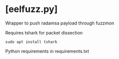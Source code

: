 # [eelfuzz.py]

Wrapper to push radamsa payload through fuzzmon

Requires tshark for packet dissection

``` sudo apt install tshark ```

Python requirements in requirements.txt
